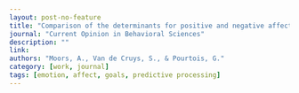 ```yaml
---
layout: post-no-feature
title: "Comparison of the determinants for positive and negative affect proposed by appraisal theories, goal-directed theories, and predictive processing theories"
journal: "Current Opinion in Behavioral Sciences"
description: ""
link: 
authors: "Moors, A., Van de Cruys, S., & Pourtois, G."
category: [work, journal]
tags: [emotion, affect, goals, predictive processing]
---
```

